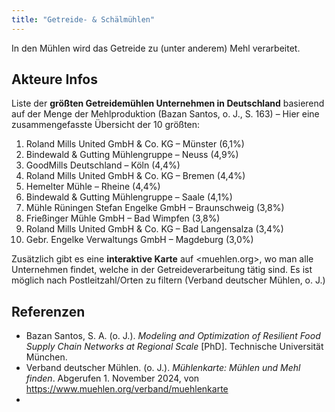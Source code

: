 ```yaml
---
title: "Getreide- & Schälmühlen"
---
```


In den Mühlen wird das Getreide zu (unter anderem) Mehl verarbeitet.

## Akteure Infos
Liste der **größten Getreidemühlen Unternehmen in Deutschland** basierend auf der Menge der Mehlproduktion (Bazan Santos, o. J., S. 163) – Hier eine zusammengefasste Übersicht der 10 größten:

1. Roland Mills United GmbH & Co. KG – Münster (6,1%)
2. Bindewald & Gutting Mühlengruppe – Neuss (4,9%)
3. GoodMills Deutschland – Köln (4,4%)
4. Roland Mills United GmbH & Co. KG – Bremen (4,4%)
5. Hemelter Mühle – Rheine (4,4%)
6. Bindewald & Gutting Mühlengruppe – Saale (4,1%)
7. Mühle Rüningen Stefan Engelke GmbH – Braunschweig (3,8%)
8. Frießinger Mühle GmbH – Bad Wimpfen (3,8%)
9. Roland Mills United GmbH & Co. KG – Bad Langensalza (3,4%)
10. Gebr. Engelke Verwaltungs GmbH – Magdeburg (3,0%)

Zusätzlich gibt es eine **interaktive Karte** auf <muehlen.org>, wo man alle Unternehmen findet, welche in der Getreideverarbeitung tätig sind. Es ist möglich nach Postleitzahl/Orten zu filtern (Verband deutscher Mühlen, o. J.)


## Referenzen
- Bazan Santos, S. A. (o. J.). *Modeling and Optimization of Resilient Food Supply Chain Networks at Regional Scale* [PhD]. Technische Universität München.
- Verband deutscher Mühlen. (o. J.). *Mühlenkarte: Mühlen und Mehl finden*. Abgerufen 1. November 2024, von <https://www.muehlen.org/verband/muehlenkarte>
- 


